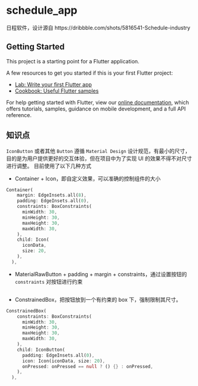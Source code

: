 # schedule_app

日程软件，设计源自 https:&#x2F;&#x2F;dribbble.com&#x2F;shots&#x2F;5816541-Schedule-industry

## Getting Started

This project is a starting point for a Flutter application.

A few resources to get you started if this is your first Flutter project:

- [Lab: Write your first Flutter app](https://flutter.io/docs/get-started/codelab)
- [Cookbook: Useful Flutter samples](https://flutter.io/docs/cookbook)

For help getting started with Flutter, view our 
[online documentation](https://flutter.io/docs), which offers tutorials, 
samples, guidance on mobile development, and a full API reference.


## 知识点

`IconButton` 或者其他 `Button` 遵循 `Material Design` 设计规范，有最小的尺寸，目的是为用户提供更好的交互体验，但在项目中为了实现 UI 的效果不得不对尺寸进行调整。
目前使用了以下几种方式

- Container + Icon，即自定义效果，可以准确的控制组件的大小

```dart
Container(
    margin: EdgeInsets.all(8),
    padding: EdgeInsets.all(0),
    constraints: BoxConstraints(
      minWidth: 30,
      minHeight: 30,
      maxHeight: 30,
      maxWidth: 30,
    ),
    child: Icon(
      iconData,
      size: 20,
    ),
  ),
```

- MaterialRawButton + padding + margin + constraints，通过设置按钮的 `constraints` 对按钮进行约束

```dart

```

- ConstrainedBox，把按钮放到一个有约束的 box 下，强制限制其尺寸。

```dart
ConstrainedBox(
    constraints: BoxConstraints(
      minWidth: 30,
      minHeight: 30,
      maxHeight: 30,
      maxWidth: 30,
    ),
    child: IconButton(
      padding: EdgeInsets.all(0),
      icon: Icon(iconData, size: 20),
      onPressed: onPressed == null ? () {} : onPressed,
    ),
  ),
```

